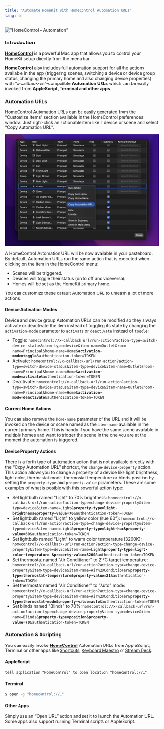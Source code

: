 ```yaml
---
title: "Automate HomeKit with HomeControl Automation URLs"
lang: en
---
```


!["HomeControl – Automation"](/media/2022/01/homecontrol-automation-post.png)

### Introduction

[**HomeControl**][homecontrol] is a powerful Mac app that allows you to control your HomeKit setup directly from the menu bar.

**HomeControl** also includes full automation support for all the actions available in the app (triggering scenes, switching a device or device group status, changing the primary home and also changing device properties) with “x-callback-url”-compatible **Automation URLs** which can be easily invoked from **AppleScript, Terminal and other apps**.

### Automation URLs

HomeControl Automation URLs can be easily generated from the “Customize Items” section available in the HomeControl preferences window. Just right-click an actionable item like a device or scene and select “Copy Automation URL”.

![HomeControl – Copy Automation URL](/media/2022/01/homecontrol-app-automation-url.png)

A HomeControl Automation URL will be now available in your pasteboard. By default, Automation URLs run the same action that is executed when clicking on the item in the HomeControl menu:

- Scenes will be triggered.
- Devices will toggle their status (on to off and viceversa).
- Homes will be set as the HomeKit primary home.

You can customize these default Automation URL to unleash a lot of more actions.

#### Device Activation Modes

Device and device group Automation URLs can be modified so they always activate or deactivate the item instead of toggling its state by changing the `activation-mode` parameter to `activate` or `deactivate` instead of `toggle`:

- Toggle: <span style="color:var(--soft-gray-color);">`homecontrol://x-callback-url/run-action?action-type=switch-device-status&item-type=device&item-name=Outlet&room-name=Principal&home-name=Home&`**<span style="color:var(--default-text-color);">`activation-mode=toggle`</span>**<span style="color:var(--soft-gray-color);">`&authentication-token=TOKEN`</span>
- Activate: <span style="color:var(--soft-gray-color);">`homecontrol://x-callback-url/run-action?action-type=switch-device-status&item-type=device&item-name=Outlet&room-name=Principal&home-name=Home&`**<span style="color:var(--default-text-color);">`activation-mode=activate`</span>**`&authentication-token=TOKEN`</span>
- Deactivate: <span style="color:var(--soft-gray-color);">`homecontrol://x-callback-url/run-action?action-type=switch-device-status&item-type=device&item-name=Outlet&room-name=Principal&home-name=Home&`**<span style="color:var(--default-text-color);">`activation-mode=deactivate`</span>**`&authentication-token=TOKEN`</span>

#### Current Home Actions

You can also remove the `home-name` parameter of the URL and it will be invoked on the device or scene named as the `item-name` available in the current primary home. This is handy if you have the same scene available in multiple homes and want to trigger the scene in the one you are at the moment the automation is triggered.

#### Device Property Actions

There is a forth type of automation action that is not available directly with the “Copy Automation URL” shortcut, the `change-device-property` action. This action allows you to change a property of a device like light brightness, light color, thermostat mode, thermostat temperature or blinds position by setting the `property-type` and `property-value` parameters. These are some examples of what is posible with this powerful action type:

- Set lightbulb named "Light" to 70% brightness: <span style="color:var(--soft-gray-color);">`homecontrol://x-callback-url/run-action?action-type=change-device-property&item-type=device&item-name=Light&`**<span style="color:var(--default-text-color);">`property-type=light-brightness&property-value=70`</span>**`&authentication-token=TOKEN`</span>
- Set lightbulb named "Light" to yellow color (hue 60°): <span style="color:var(--soft-gray-color);">`homecontrol://x-callback-url/run-action?action-type=change-device-property&item-type=device&item-name=Light&`**<span style="color:var(--default-text-color);">`property-type=light-hue&property-value=60`</span>**`&authentication-token=TOKEN`</span>
- Set lightbulb named "Light" to warm color temperature (3200K): <span style="color:var(--soft-gray-color);">`homecontrol//x-callback-url/run-action?action-type=change-device-property&item-type=device&item-name=Light&`**<span style="color:var(--default-text-color);">`property-type=light-color-temperature &property-value=3200`</span>**`&authentication-token=TOKEN`</span>
- Set thermostat named "Air Conditioner" to 21°C target temperature: <span style="color:var(--soft-gray-color);">`homecontrol://x-callback-url/run-action?action-type=change-device-property&item-type=device&item-name=Air%20Conditioner&`**<span style="color:var(--default-text-color);">`property-type=thermostat-temperature&property-value=21`</span>**`&authentication-token=TOKEN`</span>
- Set thermostat named "Air Conditioner" to "Auto" mode: <span style="color:var(--soft-gray-color);">`homecontrol://x-callback-url/run-action?action-type=change-device-property&item-type=device&item-name=Air%20Conditioner&`**<span style="color:var(--default-text-color);">`property-type=thermostat-mode&property-value=auto`</span>**`&authentication-token=TOKEN`</span>
- Set blinds named "Blinds" to 70%: <span style="color:var(--soft-gray-color);">`homecontrol://x-callback-url/run-action?action-type=change-device-property&item-type=device&item-name=Blinds&`**<span style="color:var(--default-text-color);">`property-type=position&property-value=70`</span>**`&authentication-token=TOKEN`</span>

### Automation & Scripting

You can easily invoke [**HomeControl**][homecontrol] Automation URLs from AppleScript, Terminal or other apps like [Shortcuts](https://support.apple.com/guide/shortcuts/welcome/ios), [Keyboard Maestro](https://www.keyboardmaestro.com/) or [Stream Deck](https://www.elgato.com/es/stream-deck).

#### AppleScript

```applescript
tell application "HomeControl" to open location "homecontrol://…"
```

#### Terminal

```bash
$ open -g "homecontrol://…"
```

#### Other Apps

Simply use an “Open URL” action and set it to launch the Automation URL. Some apps also support running Terminal scripts or AppleScript.

[homecontrol]: https://pvieito.com/apps?redirect=homecontrol&utm_campaign=pvieito-post-homecontrol-automation#app-homecontrol

